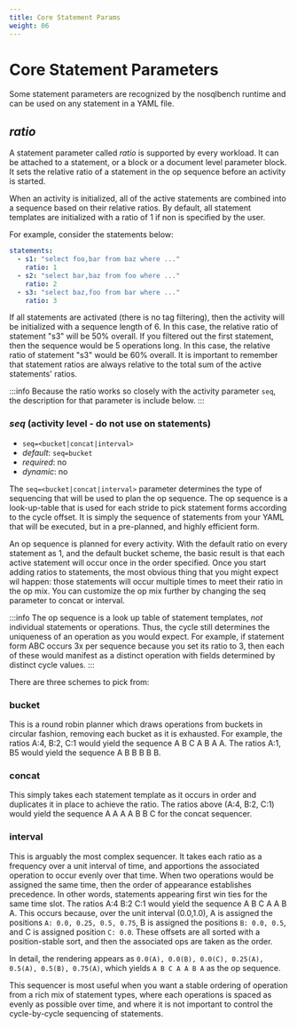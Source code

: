 ```yaml
---
title: Core Statement Params
weight: 06
---
```


# Core Statement Parameters

Some statement parameters are recognized by the nosqlbench runtime and can be used on any statement in a YAML file.

## *ratio*

A statement parameter called _ratio_ is supported by every workload. It can be attached to a statement, or a block or a
document level parameter block. It sets the relative ratio of a statement in the op sequence before an activity is
started.

When an activity is initialized, all of the active statements are combined into a sequence based on their relative
ratios. By default, all statement templates are initialized with a ratio of 1 if non is specified by the user.

For example, consider the statements below:

```yaml
statements:
  - s1: "select foo,bar from baz where ..."
    ratio: 1
  - s2: "select bar,baz from foo where ..."
    ratio: 2
  - s3: "select baz,foo from bar where ..."
    ratio: 3
```

If all statements are activated (there is no tag filtering), then the activity will be initialized with a sequence
length of 6. In this case, the relative ratio of statement "s3" will be 50% overall. If you filtered out the first
statement, then the sequence would be 5 operations long. In this case, the relative ratio of statement "s3" would be 60%
overall. It is important to remember that statement ratios are always relative to the total sum of the active
statements' ratios.

:::info
Because the ratio works so closely with the activity parameter `seq`, the description for that parameter is include
below.
:::

### *seq* (activity level - do not use on statements)

- `seq=<bucket|concat|interval>`
- _default_: `seq=bucket`
- _required_: no
- _dynamic_: no

The `seq=<bucket|concat|interval>` parameter determines the type of sequencing that will be used to plan the op
sequence. The op sequence is a look-up-table that is used for each stride to pick statement forms according to the cycle
offset. It is simply the sequence of statements from your YAML that will be executed, but in a pre-planned, and highly
efficient form.

An op sequence is planned for every activity. With the default ratio on every statement as 1, and the default bucket
scheme, the basic result is that each active statement will occur once in the order specified. Once you start adding
ratios to statements, the most obvious thing that you might expect wil happen: those statements will occur multiple
times to meet their ratio in the op mix. You can customize the op mix further by changing the seq parameter to concat or
interval.

:::info
The op sequence is a look up table of statement templates, *not* individual statements or operations. Thus, the cycle
still determines the uniqueness of an operation as you would expect. For example, if statement form ABC occurs 3x per
sequence because you set its ratio to 3, then each of these would manifest as a distinct operation with fields
determined by distinct cycle values.
:::

There are three schemes to pick from:

### bucket

This is a round robin planner which draws operations from buckets in circular fashion, removing each bucket as it is
exhausted. For example, the ratios A:4, B:2, C:1 would yield the sequence A B C A B A A. The ratios A:1, B5 would yield
the sequence A B B B B B.

### concat

This simply takes each statement template as it occurs in order and duplicates it in place to achieve the ratio. The
ratios above (A:4, B:2, C:1) would yield the sequence A A A A B B C for the concat sequencer.

### interval

This is arguably the most complex sequencer. It takes each ratio as a frequency over a unit interval of time, and
apportions the associated operation to occur evenly over that time. When two operations would be assigned the same time,
then the order of appearance establishes precedence. In other words, statements appearing first win ties for the same
time slot. The ratios A:4 B:2 C:1 would yield the sequence A B C A A B A. This occurs because, over the unit interval
(0.0,1.0), A is assigned the positions `A: 0.0, 0.25, 0.5, 0.75`, B is assigned the positions `B: 0.0, 0.5`, and C is
assigned position `C: 0.0`. These offsets are all sorted with a position-stable sort, and then the associated ops are
taken as the order.

In detail, the rendering appears as `0.0(A), 0.0(B), 0.0(C), 0.25(A), 0.5(A), 0.5(B), 0.75(A)`, which yields `A B C A A
B A` as the op sequence.

This sequencer is most useful when you want a stable ordering of operation from a rich mix of statement types, where
each operations is spaced as evenly as possible over time, and where it is not important to control the cycle-by-cycle
sequencing of statements.


